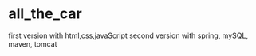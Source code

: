 # all_the_car
first version with html,css,javaScript
second version with spring, mySQL, maven, tomcat
